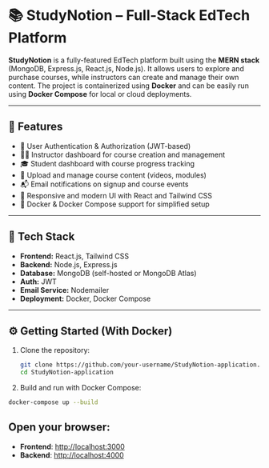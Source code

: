 # 📚 StudyNotion – Full-Stack EdTech Platform

**StudyNotion** is a fully-featured EdTech platform built using the **MERN stack** (MongoDB, Express.js, React.js, Node.js). It allows users to explore and purchase courses, while instructors can create and manage their own content. The project is containerized using **Docker** and can be easily run using **Docker Compose** for local or cloud deployments.

---

## 🚀 Features

- 🔐 User Authentication & Authorization (JWT-based)
- 🧑‍🏫 Instructor dashboard for course creation and management
- 🎓 Student dashboard with course progress tracking
- 🎥 Upload and manage course content (videos, modules)
- 📬 Email notifications on signup and course events
- 🎨 Responsive and modern UI with React and Tailwind CSS
- 🐳 Docker & Docker Compose support for simplified setup

---

## 🧰 Tech Stack

- **Frontend:** React.js, Tailwind CSS
- **Backend:** Node.js, Express.js
- **Database:** MongoDB (self-hosted or MongoDB Atlas)
- **Auth:** JWT
- **Email Service:** Nodemailer
- **Deployment:** Docker, Docker Compose

---

## ⚙️ Getting Started (With Docker)

1. Clone the repository:
   ```bash
   git clone https://github.com/your-username/StudyNotion-application.git
   cd StudyNotion-application

2. Build and run with Docker Compose:

```bash
docker-compose up --build
```
   
## Open your browser:

- **Frontend**: [http://localhost:3000](http://localhost:3000)
- **Backend**: [http://localhost:4000](http://localhost:4000)
